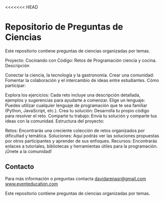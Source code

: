 <<<<<<< HEAD
# Repositorio de Preguntas de Ciencias

Este repositorio contiene preguntas de ciencias organizadas por temas.

Proyecto: Cocinando con Código: Retos de Programación ciencia y cocina.
Descripción

Conectar la ciencia, la tecnología y la gastronomía.
Crear una comunidad: Fomentar la colaboración y el intercambio de ideas entre estudiantes.
Cómo participar:

Explora los ejercicios: Cada reto incluye una descripción detallada, ejemplos y sugerencias para ayudarte a comenzar.
Elige un lenguaje: Puedes utilizar cualquier lenguaje de programación que te sea familiar (Python, JavaScript, etc.).
Crea tu solución: Desarrolla tu propio código para resolver el reto.
Comparte tu trabajo: Envía tu solución y comparte tus ideas con la comunidad.
Estructura del proyecto:

Retos: Encontrarás una creciente colección de retos organizados por dificultad y temática.
Soluciones: Aquí podrás ver las soluciones propuestas por otros participantes y aprender de sus enfoques.
Recursos: Encontrarás enlaces a tutoriales, bibliotecas y herramientas útiles para la programación.
¡Únete a la comunidad!



## Contacto

Para más información o preguntas contacta davidarenasr@gmail.com www.eventeducation.com

Este repositorio contiene preguntas de ciencias organizadas por temas.

